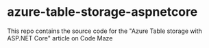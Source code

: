 # azure-table-storage-aspnetcore
This repo contains the source code for the "Azure Table storage with ASP.NET Core" article on Code Maze
